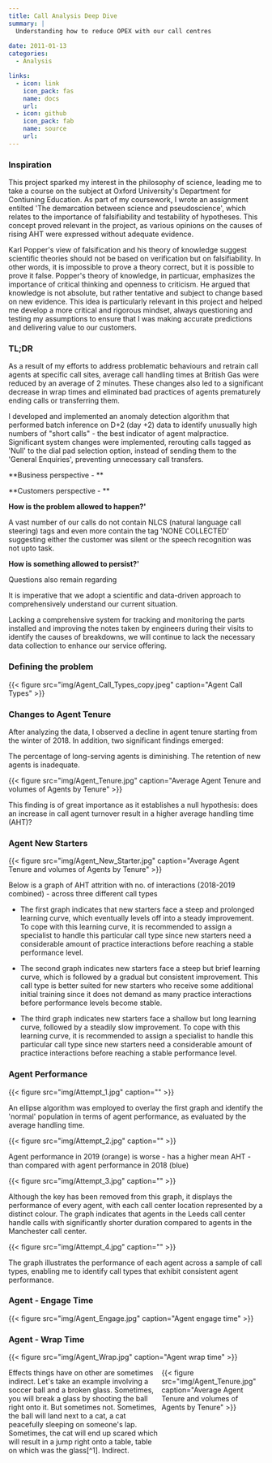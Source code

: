 ```yaml
---
title: Call Analysis Deep Dive
summary: |
  Understanding how to reduce OPEX with our call centres
  
date: 2011-01-13
categories:
  - Analysis

links:
  - icon: link
    icon_pack: fas
    name: docs
    url: 
  - icon: github
    icon_pack: fab
    name: source
    url: 
---
```


### Inspiration

This project sparked my interest in the philosophy of science, leading me to take a course on the subject at Oxford University's Department for Contiuning Education. As part of my coursework, I wrote an assignment entilted 'The demarcation between science and pseudoscience', which relates to the importance of falsifiability and testability of hypotheses. This concept proved relevant in the project, as various opinions on the causes of rising AHT were expressed without adequate evidence. 

Karl Popper's view of falsification and his theory of knowledge suggest scientific theories should not be based on verification but on falsifiability. In other words, it is impossible to prove a theory correct, but it is possible to prove it false. Popper's theory of knowledge, in particuar, emphasizes the importance of critical thinking and openness to criticism. He argued that knowledge is not absolute, but rather tentative and subject to change based on new evidence. This idea is particularly relevant in this project and helped me develop a more critical and rigorous mindset, always questioning and testing my assumptions to ensure that I was making accurate predictions and delivering value to our customers.

### TL;DR

As a result of my efforts to address problematic behaviours and retrain call agents at specific call sites, average call handling times at British Gas were reduced by an average of 2 minutes. These changes also led to a significant decrease in wrap times and eliminated bad practices of agents prematurely ending calls or transferring them. 

I developed and implemented an anomaly detection algorithm that performed batch inference on D+2 (day +2) data to identify unusually high numbers of "short calls" - the best indicator of agent malpractice. Significant system changes were implemented, rerouting calls tagged as 'Null' to the dial pad selection option, instead of sending them to the 'General Enquiries', preventing unnecessary call transfers.
 
**Business perspective - **



**Customers perspective - **



**How is the problem allowed to happen?'**

A vast number of our calls do not contain NLCS (natural language call steering) tags and even more contain the tag 'NONE COLLECTED' suggesting either the customer was silent or the speech recognition was not upto task.


**How is something allowed to persist?'**

Questions also remain regarding 

It is imperative that we adopt a scientific and data-driven approach to comprehensively understand our current situation.

Lacking a comprehensive system for tracking and monitoring the parts installed and improving the notes taken by engineers during their visits to identify the causes of breakdowns, we will continue to lack the necessary data collection to enhance our service offering. 



### Defining the problem



{{< figure src="img/Agent_Call_Types_copy.jpeg" caption="Agent Call Types" >}}


### Changes to Agent Tenure

After analyzing the data, I observed a decline in agent tenure starting from the winter of 2018. In addition, two significant findings emerged:

The percentage of long-serving agents is diminishing.
The retention of new agents is inadequate.


{{< figure src="img/Agent_Tenure.jpg" caption="Average Agent Tenure and volumes of Agents by Tenure" >}}

This finding is of great importance as it establishes a null hypothesis: does an increase in call agent turnover result in a higher average handling time (AHT)?

### Agent New Starters

{{< figure src="img/Agent_New_Starter.jpg" caption="Average Agent Tenure and volumes of Agents by Tenure" >}}

Below is a graph of AHT attrition with no. of interactions (2018-2019 combined) - across three different call types

- The first graph indicates that new starters face a steep and prolonged learning curve, which eventually levels off into a steady improvement. To cope with this learning curve, it is recommended to assign a specialist to handle this particular call type since new starters need a considerable amount of practice interactions before reaching a stable performance level.

- The second graph indicates new starters face a steep but brief learning curve, which is followed by a gradual but consistent improvement. This call type is better suited for new starters who receive some additional initial training since it does not demand as many practice interactions before performance levels become stable.

- The third graph indicates new starters face a shallow but long learning curve, followed by a steadily slow improvement. To cope with this learning curve, it is recommended to assign a specialist to handle this particular call type since new starters need a considerable amount of practice interactions before reaching a stable performance level.

### Agent Performance

{{< figure src="img/Attempt_1.jpg" caption="" >}}

An ellipse algorithm was employed to overlay the first graph and identify the 'normal' population in terms of agent performance, as evaluated by the average handling time.

{{< figure src="img/Attempt_2.jpg" caption="" >}}

Agent performance in 2019 (orange) is worse - has a higher mean AHT - than compared with agent performance in 2018 (blue)

{{< figure src="img/Attempt_3.jpg" caption="" >}}

Although the key has been removed from this graph, it displays the performance of every agent, with each call center location represented by a distinct colour. The graph indicates that agents in the Leeds call center handle calls with significantly shorter duration compared to agents in the Manchester call center.

{{< figure src="img/Attempt_4.jpg" caption="" >}}

The graph illustrates the performance of each agent across a sample of call types, enabling me to identify call types that exhibit consistent agent performance.

### Agent - Engage Time




{{< figure src="img/Agent_Engage.jpg" caption="Agent engage time" >}}



### Agent - Wrap Time




{{< figure src="img/Agent_Wrap.jpg" caption="Agent wrap time" >}}





<div>
  <div style="float:left; width:60%;">
    Effects things have on other are sometimes indirect. Let's take an example
    involving a soccer ball and a broken glass. Sometimes, you will break a glass by
    shooting the ball right onto it. But sometimes not. Sometimes, the ball will
    land next to a cat, a cat peacefully sleeping on someone's lap. Sometimes, the 
    cat will end up scared which will result in a jump right onto a table, table 
    on which was the glass[^1]. Indirect.
  </div>
  <div style="float:right; width:40%;">
    {{< figure src="img/Agent_Tenure.jpg" caption="Average Agent Tenure and volumes of Agents by Tenure" >}}
  </div>
</div>

